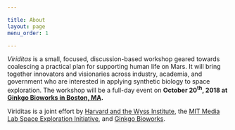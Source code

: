 ```yaml
---

title: About
layout: page
menu_order: 1

---
```


*Viriditas* is a small, focused, discussion-based workshop geared towards coalescing a practical
plan for supporting human life on Mars. It will bring together innovators and visionaries across
industry, academia, and government who are interested in applying synthetic biology to space
exploration. The workshop will be a full-day event on **October 20<sup>th</sup>, 2018 at [Ginkgo
Bioworks in Boston, MA](https://goo.gl/maps/bNCXeFHLMHk).**

Viriditas is a joint effort by [Harvard and the Wyss Institute](https://wyss.harvard.edu/), the [MIT
Media Lab Space Exploration Initiative](https://www.media.mit.edu/groups/space-exploration/), and
[Ginkgo Bioworks](https://www.ginkgobioworks.com/).
